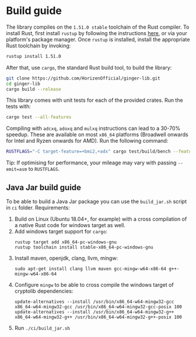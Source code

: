 # Build guide

The library compiles on the `1.51.0 stable` toolchain of the Rust compiler. To install Rust, first install `rustup` by following the instructions [here](https://rustup.rs/), or via your platform's package manager. Once `rustup` is installed, install the appropriate Rust toolchain by invoking:
```bash
rustup install 1.51.0
```
After that, use `cargo`, the standard Rust build tool, to build the library:
```bash
git clone https://github.com/HorizenOfficial/ginger-lib.git
cd ginger-lib
cargo build --release
```
This library comes with unit tests for each of the provided crates. Run the tests with:
```bash
cargo test --all-features 
```
Compiling with `adcxq`, `adoxq` and `mulxq` instructions can lead to a 30-70% speedup. These are available on most `x86_64` platforms (Broadwell onwards for Intel and Ryzen onwards for AMD). Run the following command:
```bash
RUSTFLAGS="-C target-feature=+bmi2,+adx" cargo test/build/bench --features asm
```
Tip: If optimising for performance, your mileage may vary with passing `--emit=asm` to `RUSTFLAGS`.

## Java Jar build guide

To be able to build a Java Jar package you can use the `build_jar.sh` script in `ci` folder.
Requirements:
1. Build on Linux (Ubuntu 18.04+, for example) with a cross compilation of a native Rust code for windows target as well.
2. Add windows target support for `cargo`:
    ```
    rustup target add x86_64-pc-windows-gnu
    rustup toolchain install stable-x86_64-pc-windows-gnu
    ```
3. Install maven, openjdk, clang, llvm, mingw:
    ```
    sudo apt-get install clang llvm maven gcc-mingw-w64-x86-64 g++-mingw-w64-x86-64
    ```
4. Configure `mingw` to be able to cross compile the windows target of cryptolib dependencies:
    ```
    update-alternatives --install /usr/bin/x86_64-w64-mingw32-gcc x86_64-w64-mingw32-gcc /usr/bin/x86_64-w64-mingw32-gcc-posix 100
    update-alternatives --install /usr/bin/x86_64-w64-mingw32-g++ x86_64-w64-mingw32-g++ /usr/bin/x86_64-w64-mingw32-g++-posix 100
    ``` 
5. Run `./ci/build_jar.sh`
